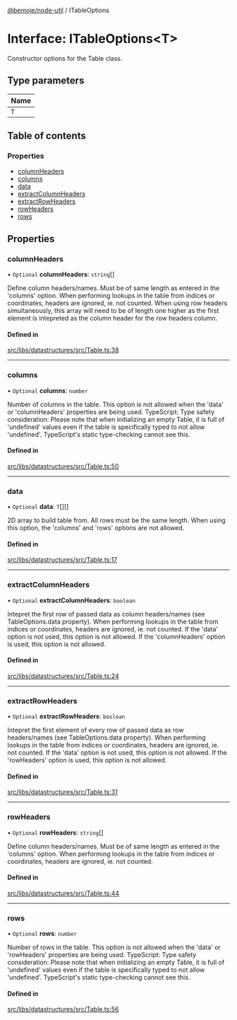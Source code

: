 [@bemoje/node-util](../README.md) / ITableOptions

# Interface: ITableOptions<T\>

Constructor options for the Table class.

## Type parameters

| Name |
| :------ |
| `T` |

## Table of contents

### Properties

- [columnHeaders](ITableOptions.md#columnheaders)
- [columns](ITableOptions.md#columns)
- [data](ITableOptions.md#data)
- [extractColumnHeaders](ITableOptions.md#extractcolumnheaders)
- [extractRowHeaders](ITableOptions.md#extractrowheaders)
- [rowHeaders](ITableOptions.md#rowheaders)
- [rows](ITableOptions.md#rows)

## Properties

### columnHeaders

• `Optional` **columnHeaders**: `string`[]

Define column headers/names.
Must be of same length as entered in the 'columns' option.
When performing lookups in the table from indices or coordinates, headers are ignored, ie. not counted.
When using row headers simultaneously, this array will need to be of length one higher as the first element is intepreted as the column header for the row headers column.

#### Defined in

[src/libs/datastructures/src/Table.ts:38](https://github.com/bemoje/bemoje-node-util/blob/2737ac5/src/libs/datastructures/src/Table.ts#L38)

___

### columns

• `Optional` **columns**: `number`

Number of columns in the table.
This option is not allowed when the 'data' or 'columnHeaders' properties are being used.
TypeScript: Type safety consideration: Please note that when initializing an empty Table, it is full of 'undefined' values even if the table is specifically typed to not allow 'undefined'. TypeScript's static type-checking cannot see this.

#### Defined in

[src/libs/datastructures/src/Table.ts:50](https://github.com/bemoje/bemoje-node-util/blob/2737ac5/src/libs/datastructures/src/Table.ts#L50)

___

### data

• `Optional` **data**: `T`[][]

2D array to build table from.
All rows must be the same length.
When using this option, the 'columns' and 'rows' options are not allowed.

#### Defined in

[src/libs/datastructures/src/Table.ts:17](https://github.com/bemoje/bemoje-node-util/blob/2737ac5/src/libs/datastructures/src/Table.ts#L17)

___

### extractColumnHeaders

• `Optional` **extractColumnHeaders**: `boolean`

Intepret the first row of passed data as column headers/names (see TableOptions.data property).
When performing lookups in the table from indices or coordinates, headers are ignored, ie. not counted.
If the 'data' option is not used, this option is not allowed.
If the 'columnHeaders' option is used, this option is not allowed.

#### Defined in

[src/libs/datastructures/src/Table.ts:24](https://github.com/bemoje/bemoje-node-util/blob/2737ac5/src/libs/datastructures/src/Table.ts#L24)

___

### extractRowHeaders

• `Optional` **extractRowHeaders**: `boolean`

Intepret the first element of every row of passed data as row headers/names (see TableOptions.data property).
When performing lookups in the table from indices or coordinates, headers are ignored, ie. not counted.
If the 'data' option is not used, this option is not allowed.
If the 'rowHeaders' option is used, this option is not allowed.

#### Defined in

[src/libs/datastructures/src/Table.ts:31](https://github.com/bemoje/bemoje-node-util/blob/2737ac5/src/libs/datastructures/src/Table.ts#L31)

___

### rowHeaders

• `Optional` **rowHeaders**: `string`[]

Define column headers/names.
Must be of same length as entered in the 'columns' option.
When performing lookups in the table from indices or coordinates, headers are ignored, ie. not counted.

#### Defined in

[src/libs/datastructures/src/Table.ts:44](https://github.com/bemoje/bemoje-node-util/blob/2737ac5/src/libs/datastructures/src/Table.ts#L44)

___

### rows

• `Optional` **rows**: `number`

Number of rows in the table.
This option is not allowed when the 'data' or 'rowHeaders' properties are being used.
TypeScript: Type safety consideration: Please note that when initializing an empty Table, it is full of 'undefined' values even if the table is specifically typed to not allow 'undefined'. TypeScript's static type-checking cannot see this.

#### Defined in

[src/libs/datastructures/src/Table.ts:56](https://github.com/bemoje/bemoje-node-util/blob/2737ac5/src/libs/datastructures/src/Table.ts#L56)
